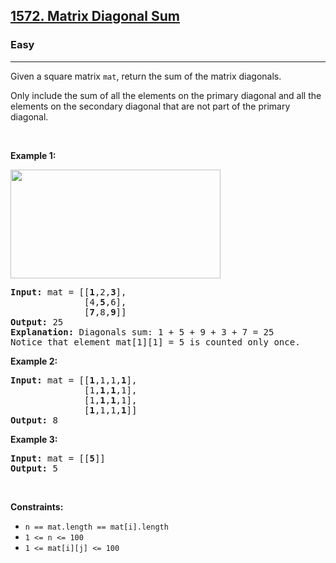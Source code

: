 <h2><a href="https://leetcode.com/problems/matrix-diagonal-sum/">1572. Matrix Diagonal Sum</a></h2><h3>Easy</h3><hr><div style="user-select: auto;"><p style="user-select: auto;">Given a&nbsp;square&nbsp;matrix&nbsp;<code style="user-select: auto;">mat</code>, return the sum of the matrix diagonals.</p>

<p style="user-select: auto;">Only include the sum of all the elements on the primary diagonal and all the elements on the secondary diagonal that are not part of the primary diagonal.</p>

<p style="user-select: auto;">&nbsp;</p>
<p style="user-select: auto;"><strong class="example" style="user-select: auto;">Example 1:</strong></p>
<img alt="" src="https://assets.leetcode.com/uploads/2020/08/14/sample_1911.png" style="width: 336px; height: 174px; user-select: auto;">
<pre style="user-select: auto;"><strong style="user-select: auto;">Input:</strong> mat = [[<strong style="user-select: auto;">1</strong>,2,<strong style="user-select: auto;">3</strong>],
&nbsp;             [4,<strong style="user-select: auto;">5</strong>,6],
&nbsp;             [<strong style="user-select: auto;">7</strong>,8,<strong style="user-select: auto;">9</strong>]]
<strong style="user-select: auto;">Output:</strong> 25
<strong style="user-select: auto;">Explanation: </strong>Diagonals sum: 1 + 5 + 9 + 3 + 7 = 25
Notice that element mat[1][1] = 5 is counted only once.
</pre>

<p style="user-select: auto;"><strong class="example" style="user-select: auto;">Example 2:</strong></p>

<pre style="user-select: auto;"><strong style="user-select: auto;">Input:</strong> mat = [[<strong style="user-select: auto;">1</strong>,1,1,<strong style="user-select: auto;">1</strong>],
&nbsp;             [1,<strong style="user-select: auto;">1</strong>,<strong style="user-select: auto;">1</strong>,1],
&nbsp;             [1,<strong style="user-select: auto;">1</strong>,<strong style="user-select: auto;">1</strong>,1],
&nbsp;             [<strong style="user-select: auto;">1</strong>,1,1,<strong style="user-select: auto;">1</strong>]]
<strong style="user-select: auto;">Output:</strong> 8
</pre>

<p style="user-select: auto;"><strong class="example" style="user-select: auto;">Example 3:</strong></p>

<pre style="user-select: auto;"><strong style="user-select: auto;">Input:</strong> mat = [[<strong style="user-select: auto;">5</strong>]]
<strong style="user-select: auto;">Output:</strong> 5
</pre>

<p style="user-select: auto;">&nbsp;</p>
<p style="user-select: auto;"><strong style="user-select: auto;">Constraints:</strong></p>

<ul style="user-select: auto;">
	<li style="user-select: auto;"><code style="user-select: auto;">n == mat.length == mat[i].length</code></li>
	<li style="user-select: auto;"><code style="user-select: auto;">1 &lt;= n &lt;= 100</code></li>
	<li style="user-select: auto;"><code style="user-select: auto;">1 &lt;= mat[i][j] &lt;= 100</code></li>
</ul>
</div>